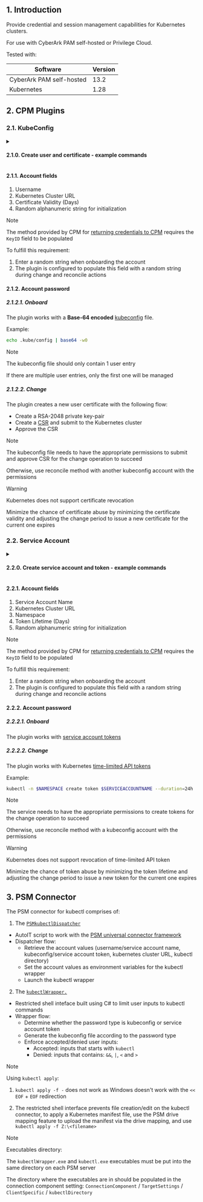 ## 1. Introduction

Provide credential and session management capabilities for Kubernetes clusters.

For use with CyberArk PAM self-hosted or Privilege Cloud.

Tested with:

|Software|Version|
|---|---|
|CyberArk PAM self-hosted|13.2|
|Kubernetes|1.28|

## 2. CPM Plugins

### 2.1. KubeConfig

<details><summary><h4>2.1.0. Create user and certificate - example commands</h4></summary>

Create user and bind to a role/clusterrole:

```sh
USERNAME=joe.tan
BINDINGNAME=joe.tan-clusterrolebinding
CLUSTERROLE=cluster-admin
kubectl create clusterrolebinding $BINDINGNAME --clusterrole=$CLUSTERROLE --user=$USERNAME
```

Create key-pair and CSR:

```sh
openssl ecparam -name secp384r1 -genkey -out $USERNAME.key
openssl req -new -key $USERNAME.key -subj "/CN=$USERNAME" -out $USERNAME.csr
openssl x509 -req -in $USERNAME.csr -CA /etc/kubernetes/pki/ca.crt -CAkey /etc/kubernetes/pki/ca.key -CAcreateserial -days 10958 -sha256 -out $USERNAME.pem
```

Submit CSR to Kubernetes cluster:

```sh
CSRNAME=joe.tan-csr
kubectl apply -f - <<EOF
apiVersion: certificates.k8s.io/v1
kind: CertificateSigningRequest
metadata:
  name: $CSRNAME
spec:
  request: $CSR
  signerName: kubernetes.io/kube-apiserver-client
  expirationSeconds: $CERTVALIDITY
  usages:
  - client auth
EOF
```

Approve the CSR:

```sh
kubectl certificate approve $CSRNAME
```

</details>

#### 2.1.1. Account fields

1. Username
2. Kubernetes Cluster URL
3. Certificate Validity (Days)
4. Random alphanumeric string for initialization

> [!Note]
>
> The method provided by CPM for [returning credentials to CPM](https://docs.cyberark.com/PAS/latest/en/Content/PASIMP/CredentialsGeneratedByTarget.htm) requires the `KeyID` field to be populated
>
> To fulfill this requirement:
> 1. Enter a random string when onboarding the account
> 2. The plugin is configured to populate this field with a random string during change and reconcile actions

#### 2.1.2. Account password

##### 2.1.2.1. Onboard

The plugin works with a **Base-64 encoded** [kubeconfig](https://kubernetes.io/docs/reference/config-api/kubeconfig.v1/) file.

Example:

```sh
echo .kube/config | base64 -w0
```

> [!Note]
>
> The kubeconfig file should only contain 1 user entry
>
> If there are multiple user entries, only the first one will be managed

##### 2.1.2.2. Change

The plugin creates a new user certificate with the following flow:
- Create a RSA-2048 private key-pair
- Create a [CSR](https://kubernetes.io/docs/reference/access-authn-authz/certificate-signing-requests/) and submit to the Kubernetes cluster
- Approve the CSR

> [!Note]
>
> The kubeconfig file needs to have the appropriate permissions to submit and approve CSR for the change operation to succeed
>
> Otherwise, use reconcile method with another kubeconfig account with the permissions

> [!Warning]
>
> Kubernetes does not support certificate revocation
>
> Minimize the chance of certificate abuse by minimizing the certificate validity and adjusting the change period to issue a new certificate for the current one expires

### 2.2. Service Account

<details><summary><h4>2.2.0. Create service account and token - example commands</h4></summary>

```sh
NAMESPACE=kube-system
SERVICEACCOUNTNAME=joe.tan
CLUSTERROLE=cluster-admin
kubectl -n $NAMESPACE create serviceaccount $SERVICEACCOUNTNAME
kubectl -n $NAMESPACE create clusterrolebinding $CLUSTERROLE-binding --clusterrole=$CLUSTERROLE --serviceaccount=$NAMESPACE:$SERVICEACCOUNTNAME
kubectl -n $NAMESPACE create token $SERVICEACCOUNTNAME --duration=24h
```

</details>

#### 2.2.1. Account fields

1. Service Account Name
2. Kubernetes Cluster URL
3. Namespace
4. Token Lifetime (Days)
5. Random alphanumeric string for initialization

> [!Note]
>
> The method provided by CPM for [returning credentials to CPM](https://docs.cyberark.com/PAS/latest/en/Content/PASIMP/CredentialsGeneratedByTarget.htm) requires the `KeyID` field to be populated
>
> To fulfill this requirement:
> 1. Enter a random string when onboarding the account
> 2. The plugin is configured to populate this field with a random string during change and reconcile actions

#### 2.2.2. Account password

##### 2.2.2.1. Onboard

The plugin works with [service account tokens](https://kubernetes.io/docs/reference/access-authn-authz/authentication/#service-account-tokens)

##### 2.2.2.2. Change

The plugin works with Kubernetes [time-limited API tokens](https://kubernetes.io/docs/tasks/configure-pod-container/configure-service-account/#manually-create-an-api-token-for-a-serviceaccount)

Example:

```sh
kubectl -n $NAMESPACE create token $SERVICEACCOUNTNAME --duration=24h
```

> [!Note]
>
> The service needs to have the appropriate permissions to create tokens for the change operation to succeed
>
> Otherwise, use reconcile method with a kubeconfig account with the permissions

> [!Warning]
>
> Kubernetes does not support revocation of time-limited API token
>
> Minimize the chance of token abuse by minimizing the token lifetime and adjusting the change period to issue a new token for the current one expires

## 3. PSM Connector

The PSM connector for kubectl comprises of:
1. The [`PSMkubectlDispatcher`](./PSM-kubectl/PSMkubectlDispatcher.au3)
  - AutoIT script to work with the [PSM universal connector framework](https://docs.cyberark.com/PAS/latest/en/Content/PASIMP/psm_Develop_universal_connector.htm)
  - Dispatcher flow:
    - Retrieve the account values (username/service account name, kubeconfig/service account token, kubernetes cluster URL, kubectl directory)
    - Set the account values as environment variables for the kubectl wrapper
    - Launch the kubectl wrapper
2. The [`kubectlWrapper.`](PSM-kubectl/kubectlWrapper.cs)
  - Restricted shell inteface built using C# to limit user inputs to kubectl commands
  - Wrapper flow:
    - Determine whether the password type is kubeconfig or service account token
    - Generate the kubeconfig file according to the password type
    - Enforce accepted/denied user inputs:
      - Accepted: inputs that starts with `kubectl`
      - Denied: inputs that contains: `&&`, `|`, `<` and `>`

> [!Note]
>
> Using `kubectl apply`:
> 
> 1. `kubectl apply -f -` does not work as Windows doesn't work with the `<< EOF` + `EOF` redirection
> 
> 2. The restricted shell interface prevents file creation/edit on the kubectl connector, to apply a Kubernetes manifest file, use the PSM drive mapping feature to upload the manifest via the drive mapping, and use `kubectl apply -f Z:\<filename>`

> [!Note]
>
> Executables directory:
>
> The `kubectlWrapper.exe` and `kubectl.exe` executables must be put into the same directory on each PSM server
> 
> The directory where the executables are in should be populated in the connection component setting: `ConnectionComponent` / `TargetSettings` / `ClientSpecific` / `kubectlDirectory`
